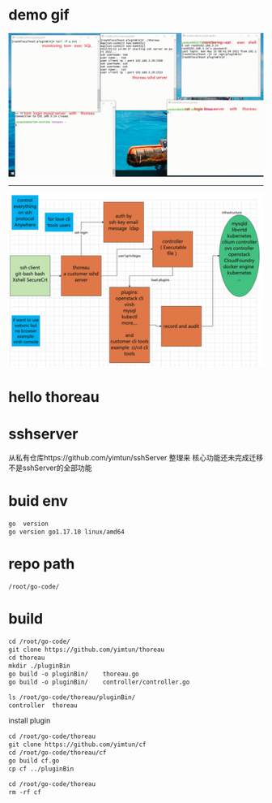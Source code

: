 

# demo gif





![ex](README.assets/thoreau.gif)





----











![image-20220512214959982](README.assets/image-20220512214959982.png)









# hello thoreau









# sshserver


从私有仓库https://github.com/yimtun/sshServer 整理来  核心功能还未完成迁移 不是sshServer的全部功能


# buid env

```
go  version
go version go1.17.10 linux/amd64
```

# repo path

```
/root/go-code/
```


# build

```
cd /root/go-code/
git clone https://github.com/yimtun/thoreau
cd thoreau
mkdir ./pluginBin
go build -o pluginBin/    thoreau.go
go build -o pluginBin/    controller/controller.go 
```


```
ls /root/go-code/thoreau/pluginBin/
controller	thoreau
```


install plugin


```
cd /root/go-code/thoreau
git clone https://github.com/yimtun/cf
cd /root/go-code/thoreau/cf
go build cf.go
cp cf ../pluginBin
```

```
cd /root/go-code/thoreau
rm -rf cf
```

